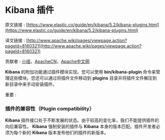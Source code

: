 # Kibana 插件

原文链接 : [https://www.elastic.co/guide/en/kibana/5.2/kibana-plugins.html](https://www.elastic.co/guide/en/kibana/5.2/kibana-plugins.html)

译文链接 : [http://www.apache.wiki/pages/viewpage.action?pageId=8160321](http://www.apache.wiki/pages/viewpage.action?pageId=8160321)

贡献者 : [小瑶](/display/~chenyao)，[ApacheCN](/display/~apachecn)，[Apache中文网](/display/~apachechina)

**Kibana** 的附加功能通过插件模块实现。您可以使用 **bin/kibana-plugin** 命令来管理这些模块。您还可以通过将插件文件移动到 **plugins** 目录并将插件文件解压到新目录中来手动安装插件。

重要 :

### 插件的兼容性（Plugin compatibility）

**Kibana** 插件接口处于不断发展的状态。由于较高的变化率，我们不能提供插件的向后兼容性。 **Kibana** 强制安装的插件与 **Kibana** 本身的版本匹配。插件开发者必须为每个新的 **Kibana** 版本发布他们的插件的新版本。